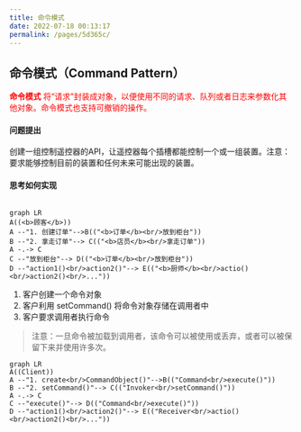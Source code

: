 ```yaml
---
title: 命令模式
date: 2022-07-18 00:13:17
permalink: /pages/5d365c/
---
```

## 命令模式（Command Pattern）

<span style='color:red'><b>命令模式</b> 将“请求”封装成对象，以便使用不同的请求、队列或者日志来参数化其他对象。命令模式也支持可撤销的操作。</span>

#### 问题提出

创建一组控制遥控器的API，让遥控器每个插槽都能控制一个或一组装置。注意：要求能够控制目前的装置和任何未来可能出现的装置。

#### 思考如何实现

```mermaid

graph LR
A((<b>顾客</b>))
A --"1. 创建订单"-->B(("<b>订单</b><br/>放到柜台"))
B --"2. 拿走订单"--> C(("<b>店员</b><br/>拿走订单"))
A -.-> C
C --"放到柜台"--> D(("<b>订单</b><br/>放到柜台"))
D --"action1()<br/>action2()"--> E(("<b>厨师</b><br/>actio()<br/>action2()<br/>..."))
```

1. 客户创建一个命令对象
2. 客户利用 setCommand() 将命令对象存储在调用者中
3. 客户要求调用者执行命令
  > 注意：一旦命令被加载到调用者，该命令可以被使用或丢弃，或者可以被保留下来并使用许多次。

```mermaid
graph LR
A((Client))
A --"1. create<br/>CommandObject()"-->B(("Command<br/>execute()"))
B --"2. setCommand()"--> C(("Invoker<br/>setCommand()"))
A -.-> C
C --"execute()"--> D(("Command<br/>execute()"))
D --"action1()<br/>action2()"--> E(("Receiver<br/>actio()<br/>action2()<br/>..."))
```
